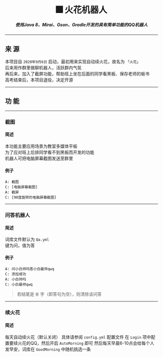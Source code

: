 <h1 align="center">🎆 火花机器人</h1>
<h5 align="center">使用Java 8、Mirai、Gson、Gradle开发的具有简单功能的QQ机器人</h5>

------

## 来 源

本项目自 `2020年9月6日` 启动，最初用来实现自动续火花，故名为 `「火花」`   
后来用作群里做聊机器人，活跃群内气氛  
再后来，加入了截屏功能，帮助班上坐在后面的同学看黑板、保存老师的板书  
高考结束后，本项目退役，决定开源

------

## 功 能

------

### 截图

#### 简述

本功能主要应用场景为教室多媒体平板  
为了应对班上后排同学看不到黑板而开发的功能  
机器人可把电脑屏幕截图发送至群里

#### 例子

```shell
A: 截图
C: [电脑屏幕截图]
A: 截屏
C: [90度旋转的电脑屏幕截图]
```

------

### 问答机器人

#### 简述

词库文件默认为 `Qa.yml`  
键为问，值为答

#### 例子

```shell
A: 问小白帅吗答小白最帅qwq
C: 添加成功
A: 小白帅吗
C: 小白最帅qwq
```

> 若结尾是 `答` 字（即答句为空），则清除该问答

------

### 续火花

#### 简述

每天自动续火花（默认关闭） 具体请参阅 `config.yml` 配置文件 在 `Login` 项中配置要续火花的QQ，然后开启 `AutoMorning` 即可 然后每天早晨6-10点会给每个人发早安，词库在 `GoodMorning`
中随机挑选一条  
